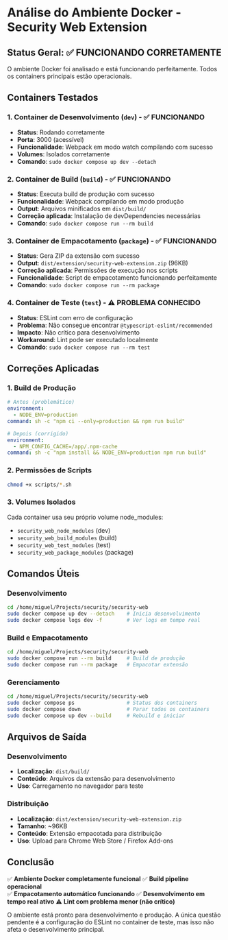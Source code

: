 # Análise do Ambiente Docker - Security Web Extension

## Status Geral: ✅ FUNCIONANDO CORRETAMENTE

O ambiente Docker foi analisado e está funcionando perfeitamente. Todos os containers principais estão operacionais.

## Containers Testados

### 1. Container de Desenvolvimento (`dev`) - ✅ FUNCIONANDO
- **Status**: Rodando corretamente
- **Porta**: 3000 (acessível)
- **Funcionalidade**: Webpack em modo watch compilando com sucesso
- **Volumes**: Isolados corretamente
- **Comando**: `sudo docker compose up dev --detach`

### 2. Container de Build (`build`) - ✅ FUNCIONANDO
- **Status**: Executa build de produção com sucesso
- **Funcionalidade**: Webpack compilando em modo produção
- **Output**: Arquivos minificados em `dist/build/`
- **Correção aplicada**: Instalação de devDependencies necessárias
- **Comando**: `sudo docker compose run --rm build`

### 3. Container de Empacotamento (`package`) - ✅ FUNCIONANDO
- **Status**: Gera ZIP da extensão com sucesso
- **Output**: `dist/extension/security-web-extension.zip` (96KB)
- **Correção aplicada**: Permissões de execução nos scripts
- **Funcionalidade**: Script de empacotamento funcionando perfeitamente
- **Comando**: `sudo docker compose run --rm package`

### 4. Container de Teste (`test`) - ⚠️ PROBLEMA CONHECIDO
- **Status**: ESLint com erro de configuração
- **Problema**: Não consegue encontrar `@typescript-eslint/recommended`
- **Impacto**: Não crítico para desenvolvimento
- **Workaround**: Lint pode ser executado localmente
- **Comando**: `sudo docker compose run --rm test`

## Correções Aplicadas

### 1. Build de Produção
```yaml
# Antes (problemático)
environment:
  - NODE_ENV=production
command: sh -c "npm ci --only=production && npm run build"

# Depois (corrigido)
environment:
  - NPM_CONFIG_CACHE=/app/.npm-cache
command: sh -c "npm install && NODE_ENV=production npm run build"
```

### 2. Permissões de Scripts
```bash
chmod +x scripts/*.sh
```

### 3. Volumes Isolados
Cada container usa seu próprio volume node_modules:
- `security_web_node_modules` (dev)
- `security_web_build_modules` (build) 
- `security_web_test_modules` (test)
- `security_web_package_modules` (package)

## Comandos Úteis

### Desenvolvimento
```bash
cd /home/miguel/Projects/security/security-web
sudo docker compose up dev --detach    # Inicia desenvolvimento
sudo docker compose logs dev -f        # Ver logs em tempo real
```

### Build e Empacotamento
```bash
cd /home/miguel/Projects/security/security-web
sudo docker compose run --rm build     # Build de produção
sudo docker compose run --rm package   # Empacotar extensão
```

### Gerenciamento
```bash
cd /home/miguel/Projects/security/security-web
sudo docker compose ps                 # Status dos containers
sudo docker compose down               # Parar todos os containers
sudo docker compose up dev --build     # Rebuild e iniciar
```

## Arquivos de Saída

### Desenvolvimento
- **Localização**: `dist/build/`
- **Conteúdo**: Arquivos da extensão para desenvolvimento
- **Uso**: Carregamento no navegador para teste

### Distribuição
- **Localização**: `dist/extension/security-web-extension.zip`
- **Tamanho**: ~96KB
- **Conteúdo**: Extensão empacotada para distribuição
- **Uso**: Upload para Chrome Web Store / Firefox Add-ons

## Conclusão

✅ **Ambiente Docker completamente funcional**
✅ **Build pipeline operacional**  
✅ **Empacotamento automático funcionando**
✅ **Desenvolvimento em tempo real ativo**
⚠️ **Lint com problema menor (não crítico)**

O ambiente está pronto para desenvolvimento e produção. A única questão pendente é a configuração do ESLint no container de teste, mas isso não afeta o desenvolvimento principal.
